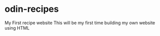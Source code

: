 # odin-recipes
My First recipe website 
This will be my first time building my own website using HTML 
